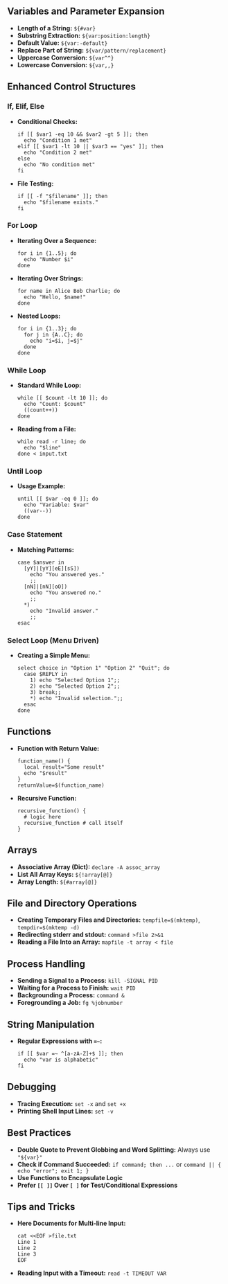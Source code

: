 ## Variables and Parameter Expansion
- **Length of a String:** `${#var}`
- **Substring Extraction:** `${var:position:length}`
- **Default Value:** `${var:-default}`
- **Replace Part of String:** `${var/pattern/replacement}`
- **Uppercase Conversion:** `${var^^}`
- **Lowercase Conversion:** `${var,,}`



## Enhanced Control Structures

### If, Elif, Else
- **Conditional Checks:**
  ```
  if [[ $var1 -eq 10 && $var2 -gt 5 ]]; then
    echo "Condition 1 met"
  elif [[ $var1 -lt 10 || $var3 == "yes" ]]; then
    echo "Condition 2 met"
  else
    echo "No condition met"
  fi
  ```
- **File Testing:**
  ```
  if [[ -f "$filename" ]]; then
    echo "$filename exists."
  fi
  ```

### For Loop
- **Iterating Over a Sequence:**
  ```
  for i in {1..5}; do
    echo "Number $i"
  done
  ```
- **Iterating Over Strings:**
  ```
  for name in Alice Bob Charlie; do
    echo "Hello, $name!"
  done
  ```
- **Nested Loops:**
  ```
  for i in {1..3}; do
    for j in {A..C}; do
      echo "i=$i, j=$j"
    done
  done
  ```

### While Loop
- **Standard While Loop:**
  ```
  while [[ $count -lt 10 ]]; do
    echo "Count: $count"
    ((count++))
  done
  ```
- **Reading from a File:**
  ```
  while read -r line; do
    echo "$line"
  done < input.txt
  ```

### Until Loop
- **Usage Example:**
  ```
  until [[ $var -eq 0 ]]; do
    echo "Variable: $var"
    ((var--))
  done
  ```

### Case Statement
- **Matching Patterns:**
  ```
  case $answer in
    [yY]|[yY][eE][sS])
      echo "You answered yes."
      ;;
    [nN]|[nN][oO])
      echo "You answered no."
      ;;
    *)
      echo "Invalid answer."
      ;;
  esac
  ```

### Select Loop (Menu Driven)
- **Creating a Simple Menu:**
  ```
  select choice in "Option 1" "Option 2" "Quit"; do
    case $REPLY in
      1) echo "Selected Option 1";;
      2) echo "Selected Option 2";;
      3) break;;
      *) echo "Invalid selection.";;
    esac
  done
  ```


## Functions
- **Function with Return Value:**
  ```
  function_name() {
    local result="Some result"
    echo "$result"
  }
  returnValue=$(function_name)
  ```
- **Recursive Function:**
  ```
  recursive_function() {
    # logic here
    recursive_function # call itself
  }
  ```

## Arrays
- **Associative Array (Dict):** `declare -A assoc_array`
- **List All Array Keys:** `${!array[@]}`
- **Array Length:** `${#array[@]}`

## File and Directory Operations
- **Creating Temporary Files and Directories:** `tempfile=$(mktemp)`, `tempdir=$(mktemp -d)`
- **Redirecting stderr and stdout:** `command >file 2>&1`
- **Reading a File Into an Array:** `mapfile -t array < file`

## Process Handling
- **Sending a Signal to a Process:** `kill -SIGNAL PID`
- **Waiting for a Process to Finish:** `wait PID`
- **Backgrounding a Process:** `command &`
- **Foregrounding a Job:** `fg %jobnumber`

## String Manipulation
- **Regular Expressions with `=~`:**
  ```
  if [[ $var =~ ^[a-zA-Z]+$ ]]; then
    echo "var is alphabetic"
  fi
  ```

## Debugging
- **Tracing Execution:** `set -x` and `set +x`
- **Printing Shell Input Lines:** `set -v`

## Best Practices
- **Double Quote to Prevent Globbing and Word Splitting:** Always use `"${var}"`
- **Check if Command Succeeded:** `if command; then ...` or `command || { echo "error"; exit 1; }`
- **Use Functions to Encapsulate Logic**
- **Prefer `[[ ]]` Over `[ ]` for Test/Conditional Expressions**

## Tips and Tricks
- **Here Documents for Multi-line Input:**
  ```
  cat <<EOF >file.txt
  Line 1
  Line 2
  Line 3
  EOF
  ```
- **Reading Input with a Timeout:** `read -t TIMEOUT VAR`
